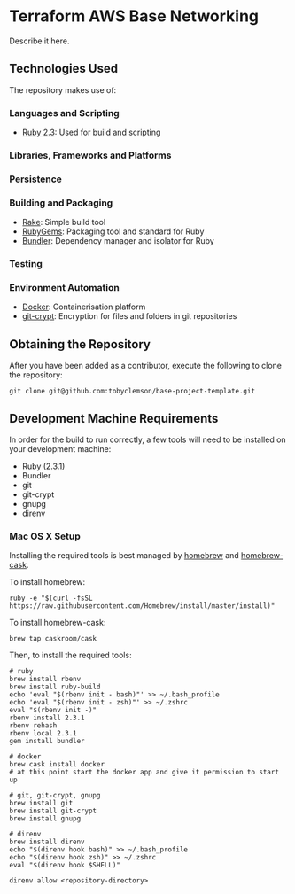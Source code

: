 Terraform AWS Base Networking
=============================

Describe it here.

Technologies Used
-----------------

The repository makes use of:

### Languages and Scripting

* [Ruby 2.3](http://ruby-doc.org/core-2.3.1/): Used for build and scripting

### Libraries, Frameworks and Platforms

### Persistence

### Building and Packaging

* [Rake](http://docs.seattlerb.org/rake/): Simple build tool
* [RubyGems](https://rubygems.org): Packaging tool and standard for Ruby
* [Bundler](http://bundler.io): Dependency manager and isolator for Ruby

### Testing

### Environment Automation

* [Docker](https://www.docker.com/): Containerisation platform
* [git-crypt](https://www.agwa.name/projects/git-crypt/): Encryption for files and folders in git repositories


Obtaining the Repository
------------------------

After you have been added as a contributor, execute the following to clone the repository:

```
git clone git@github.com:tobyclemson/base-project-template.git
```

Development Machine Requirements
--------------------------------

In order for the build to run correctly, a few tools will need to be installed on your
development machine:

* Ruby (2.3.1)
* Bundler
* git
* git-crypt
* gnupg
* direnv

### Mac OS X Setup

Installing the required tools is best managed by [homebrew](http://brew.sh) and
[homebrew-cask](http://caskroom.io).

To install homebrew:

```
ruby -e "$(curl -fsSL https://raw.githubusercontent.com/Homebrew/install/master/install)"
```

To install homebrew-cask:

```
brew tap caskroom/cask
```

Then, to install the required tools:

```
# ruby
brew install rbenv
brew install ruby-build
echo 'eval "$(rbenv init - bash)"' >> ~/.bash_profile
echo 'eval "$(rbenv init - zsh)"' >> ~/.zshrc
eval "$(rbenv init -)"
rbenv install 2.3.1
rbenv rehash
rbenv local 2.3.1
gem install bundler

# docker
brew cask install docker
# at this point start the docker app and give it permission to start up

# git, git-crypt, gnupg
brew install git
brew install git-crypt
brew install gnupg

# direnv
brew install direnv
echo "$(direnv hook bash)" >> ~/.bash_profile
echo "$(direnv hook zsh)" >> ~/.zshrc
eval "$(direnv hook $SHELL)"

direnv allow <repository-directory>
```

